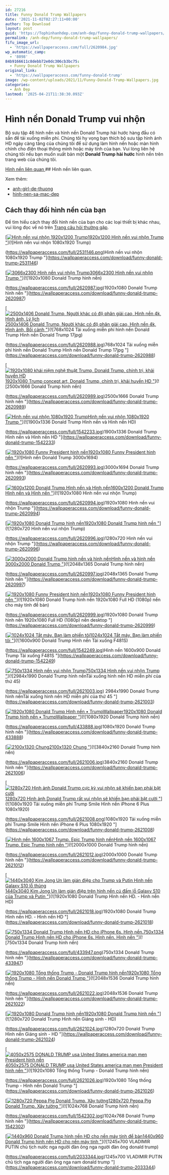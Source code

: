 ```yaml
---
id: 27216
title: Funny Donald Trump Wallpapers
date: '2021-11-02T02:27:11+00:00'
author: Top Download
layout: post
guid: 'https://Tophinhanhdep.com/anh-dep/funny-donald-trump-wallpapers/'
permalink: /anh-dep/funny-donald-trump-wallpapers/
fifu_image_url:
  - 'https://wallpaperaccess.com/full/2620984.jpg'
wp_automatic_camp:
  - '8098'
84b9166611c8debb72e0dc306cb3bc75:
  - Funny Donald Trump Wallpapers
original_link:
  - 'https://wallpaperaccess.com/funny-donald-trump'
image: /wp-content/uploads/2021/11/Funny-Donald-Trump-Wallpapers.jpg
categories:
  - Ảnh Đẹp
lastmod: '2025-04-21T11:38:30.093Z'
---
```

# Hình nền Donald Trump vui nhộn

Bộ sưu tập 46 hình nền và hình nền Donald Trump hài hước hàng đầu có sẵn để tải xuống miễn phí. Chúng tôi hy vọng bạn thích bộ sưu tập hình ảnh HD ngày càng tăng của chúng tôi để sử dụng làm hình nền hoặc màn hình chính cho điện thoại thông minh hoặc máy tính của bạn. Vui lòng liên hệ chúng tôi nếu bạn muốn xuất bản một **Donald Trump hài hước** hình nền trên trang web của chúng tôi.

[Hình nền liên quan ](#related) ## Hình nền liên quan.

   
 Xem thêm:

   
- [anh-girl-de-thuong](https://tophinhanhdep.com/gai-xinh/anh-girl-de-thuong/)
- [hinh-nen-sa-mac-dep](https://tophinhanhdep.com/hinh-nen-dep/hinh-nen-sa-mac-dep/)

## Cách thay đổi hình nền của bạn

Để tìm hiểu cách thay đổi hình nền của bạn cho các loại thiết bị khác nhau, vui lòng đọc về nó trên [Trang câu hỏi thường gặp](https://tophinhanhdep.com/faq/).

  
[[![Hình nền vui nhộn 1920x1200 Trump](https://wallpaperaccess.com/full/2620984.jpg)1920x1200 Hình nền vui nhộn Trump "](https://wallpaperaccess.com/download/funny-donald-trump-2620984)](![Hình nền vui nhộn 1080x1920 Trump)

(https://wallpaperaccess.com/full/2531146.png)Hình nền vui nhộn 1080x1920 Trump "](https://wallpaperaccess.com/download/funny-donald-trump-2531146)

[[![3066x2300 Hình nền vui nhộn Trump](https://wallpaperaccess.com/full/1542276.jpg)3066x2300 Hình nền vui nhộn Trump "](https://wallpaperaccess.com/download/funny-donald-trump-1542276)](![1920x1080 Donald Trump hình nền)

(https://wallpaperaccess.com/full/2620987.jpg)1920x1080 Donald Trump hình nền "](https://wallpaperaccess.com/download/funny-donald-trump-2620987)

[[![2500x1406 Donald Trump, Người khác có độ phân giải cao, Hình nền 4k, Hình ảnh, Lý lịch](https://wallpaperaccess.com/full/1542222.jpg)2500x1406 Donald Trump, Người khác có độ phân giải cao, Hình nền 4k, Hình ảnh, Bối cảnh "](https://wallpaperaccess.com/download/funny-donald-trump-1542222)](![768x1024 Tải xuống miễn phí hình nền Donald Trump Hình nền Donald Trump 17jpg)

(https://wallpaperaccess.com/full/2620988.jpg)768x1024 Tải xuống miễn phí hình nền Donald Trump Hình nền Donald Trump 17jpg "](https://wallpaperaccess.com/download/funny-donald-trump-2620988)

[[![1920x1080 khái niệm nghệ thuật Trump, Donald Trump, chính trị, khải huyền HD](https://wallpaperaccess.com/full/1542283.jpg)1920x1080 Trump concept art, Donald Trump, chính trị, khải huyền HD "](https://wallpaperaccess.com/download/funny-donald-trump-1542283)](![2500x1666 Donald Trump hình nền)

(https://wallpaperaccess.com/full/2620989.jpg)2500x1666 Donald Trump hình nền "](https://wallpaperaccess.com/download/funny-donald-trump-2620989)

[[![Hình nền vui nhộn 1080x1920 Trump](https://wallpaperaccess.com/full/2620990.jpg)Hình nền vui nhộn 1080x1920 Trump "](https://wallpaperaccess.com/download/funny-donald-trump-2620990)](![1900x1336 Donald Trump Hình nền và Hình nền HD)

(https://wallpaperaccess.com/full/1542233.jpg)1900x1336 Donald Trump Hình nền và Hình nền HD "](https://wallpaperaccess.com/download/funny-donald-trump-1542233)

[[![1920x1080 Funny President hình nền](https://wallpaperaccess.com/full/2620992.jpg)1920x1080 Funny President hình nền "](https://wallpaperaccess.com/download/funny-donald-trump-2620992)](![Hình nền Donald Trump 3000x1694)

(https://wallpaperaccess.com/full/2620993.jpg)3000x1694 Donald Trump hình nền "](https://wallpaperaccess.com/download/funny-donald-trump-2620993)

[[![1600x1200 Donald Trump Hình nền và Hình nền](https://wallpaperaccess.com/full/1542215.jpg)1600x1200 Donald Trump Hình nền và Hình nền "](https://wallpaperaccess.com/download/funny-donald-trump-1542215)](![1920x1080 Hình nền vui nhộn Trump)

(https://wallpaperaccess.com/full/2620994.jpg)1920x1080 Hình nền vui nhộn Trump "](https://wallpaperaccess.com/download/funny-donald-trump-2620994)

[[![1920x1080 Donald Trump hình nền](https://wallpaperaccess.com/full/2620995.jpg)1920x1080 Donald Trump hình nền "](https://wallpaperaccess.com/download/funny-donald-trump-2620995)](![1280x720 Hình nền vui nhộn Trump)

(https://wallpaperaccess.com/full/2620996.jpg)1280x720 Hình nền vui nhộn Trump "](https://wallpaperaccess.com/download/funny-donald-trump-2620996)

[[![3000x2000 Donald Trump hình nền và hình nền](https://wallpaperaccess.com/full/1542231.jpg)Hình nền và hình nền 3000x2000 Donald Trump "](https://wallpaperaccess.com/download/funny-donald-trump-1542231)](![2048x1365 Donald Trump hình nền)

(https://wallpaperaccess.com/full/2620997.jpg)2048x1365 Donald Trump hình nền "](https://wallpaperaccess.com/download/funny-donald-trump-2620997)

[[![1920x1080 Funny President hình nền](https://wallpaperaccess.com/full/2620998.jpg)1920x1080 Funny President hình nền "](https://wallpaperaccess.com/download/funny-donald-trump-2620998)](![1920x1080 Donald Trump hình nền 1920x1080 Full HD (1080p) nền cho máy tính để bàn)

(https://wallpaperaccess.com/full/2620999.jpg)1920x1080 Donald Trump hình nền 1920x1080 Full HD (1080p) nền desktop "](https://wallpaperaccess.com/download/funny-donald-trump-2620999)

[[![1024x1024 Tắt máy.  Bạn làm phiền tôi](https://wallpaperaccess.com/full/2621000.jpg)1024x1024 Tắt máy. Bạn làm phiền tôi "](https://wallpaperaccess.com/download/funny-donald-trump-2621000)](![1600x900 Donald Trump Hình nền Tải xuống F481S)

(https://wallpaperaccess.com/full/1542249.jpg)Hình nền 1600x900 Donald Trump Tải xuống F481S "](https://wallpaperaccess.com/download/funny-donald-trump-1542249)

[[![750x1334 Hình nền vui nhộn Trump](https://wallpaperaccess.com/full/2621001.png)750x1334 Hình nền vui nhộn Trump "](https://wallpaperaccess.com/download/funny-donald-trump-2621001)](![2984x1990 Donald Trump hình nềnTải xuống hình nền HD miễn phí của thứ 45)

(https://wallpaperaccess.com/full/2621003.jpg) 2984x1990 Donald Trump hình nềnTải xuống hình nền HD miễn phí của thứ 45 "](https://wallpaperaccess.com/download/funny-donald-trump-2621003)

[[![1920x1080 Donald Trump Hình nền • TrumpWallpaper](https://wallpaperaccess.com/full/2621004.jpg)1920x1080 Donald Trump hình nền • TrumpWallpaper "](https://wallpaperaccess.com/download/funny-donald-trump-2621004)](![1080x1920 Donald Trump hình nền)

(https://wallpaperaccess.com/full/433888.jpg)1080x1920 Donald Trump hình nền "](https://wallpaperaccess.com/download/funny-donald-trump-433888)

[[![2100x1320 Chung](https://wallpaperaccess.com/full/2621005.jpg)2100x1320 Chung "](https://wallpaperaccess.com/download/funny-donald-trump-2621005)](![3840x2160 Donald Trump hình nền)

(https://wallpaperaccess.com/full/2621006.jpg)3840x2160 Donald Trump hình nền "](https://wallpaperaccess.com/download/funny-donald-trump-2621006)

[[![1280x720 Hình ảnh Donald Trump cực kỳ vui nhộn sẽ khiến bạn phải bật cười](https://wallpaperaccess.com/full/2621007.jpg)1280x720 Hình ảnh Donald Trump rất vui nhộn sẽ khiến bạn phải bật cười "](https://wallpaperaccess.com/download/funny-donald-trump-2621007)](![1080x1920 Tải xuống miễn phí Trump Smile Hình nền iPhone 6 Plus 1080x1920)

(https://wallpaperaccess.com/full/2621008.png)1080x1920 Tải xuống miễn phí Trump Smile Hình nền iPhone 6 Plus 1080x1920 "](https://wallpaperaccess.com/download/funny-donald-trump-2621008)

[[![Hình nền 1600x1067 Trump.  Epic Trump hình nền](https://wallpaperaccess.com/full/2621009.jpg)Hình nền 1600x1067 Trump. Epic Trump hình nền "](https://wallpaperaccess.com/download/funny-donald-trump-2621009)](![2000x1000 Donald Trump hình nền)

(https://wallpaperaccess.com/full/2621012.jpg)2000x1000 Donald Trump hình nền "](https://wallpaperaccess.com/download/funny-donald-trump-2621012)

[[![1440x3040 Kim Jong Un làm gián điệp cho Trump và Putin Hình nền Galaxy S10 lỗ thủng](https://wallpaperaccess.com/full/2595401.jpg)1440x3040 Kim Jong Un làm gián điệp trên hình nền cú đấm lỗ Galaxy S10 của Trump và Putin "](https://wallpaperaccess.com/download/funny-donald-trump-2595401)](![1920x1080 Donald Trump Hình nền HD.  - Hình nền HD)

(https://wallpaperaccess.com/full/2621018.jpg)1920x1080 Donald Trump Hình nền HD. - Hình nền HD "](https://wallpaperaccess.com/download/funny-donald-trump-2621018)

[[![750x1334 Donald Trump Hình nền HD cho iPhone 6s.  Hình nền.](https://wallpaperaccess.com/full/2621019.jpg)750x1334 Donald Trump Hình nền HD cho iPhone 6s. Hình nền. Hình nền "](https://wallpaperaccess.com/download/funny-donald-trump-2621019)](![750x1334 Donald Trump hình nền)

(https://wallpaperaccess.com/full/433947.png)750x1334 Donald Trump hình nền "](https://wallpaperaccess.com/download/funny-donald-trump-433947)

[[![1920x1080 Tổng thống Trump - Donald Trump hình nền](https://wallpaperaccess.com/full/2621021.jpg)1920x1080 Tổng thống Trump - Hình nền Donald Trump "](https://wallpaperaccess.com/download/funny-donald-trump-2621021)](![2048x1536 Donald Trump hình nền)

(https://wallpaperaccess.com/full/2621022.jpg)2048x1536 Donald Trump hình nền "](https://wallpaperaccess.com/download/funny-donald-trump-2621022)

[[![1920x1080 Donald Trump hình nền](https://wallpaperaccess.com/full/2621023.png)1920x1080 Donald Trump hình nền "](https://wallpaperaccess.com/download/funny-donald-trump-2621023)](![1280x720 Donald Trump Hình nền Giáng sinh - HD)

(https://wallpaperaccess.com/full/2621024.jpg)1280x720 Donald Trump Hình nền Giáng sinh - HD "](https://wallpaperaccess.com/download/funny-donald-trump-2621024)

[[![4050x2575 DONALD TRUMP usa United States america man men President hình nền](https://wallpaperaccess.com/full/2621025.jpg)4050x2575 DONALD TRUMP usa United States america man men President hình nền "](https://wallpaperaccess.com/download/funny-donald-trump-2621025)](![1920x1080 Tổng thống Trump - Donald Trump hình nền)

(https://wallpaperaccess.com/full/2621026.jpg)1920x1080 Tổng thống Trump - Hình nền Donald Trump "](https://wallpaperaccess.com/download/funny-donald-trump-2621026)

[[![1280x720 Peppa Pig Donald Trump.  Xây tường](https://wallpaperaccess.com/full/2621027.jpg)1280x720 Peppa Pig Donald Trump. Xây tường "](https://wallpaperaccess.com/download/funny-donald-trump-2621027)](![1024x768 Donald Trump hình nền)

(https://wallpaperaccess.com/full/1542302.jpg)1024x768 Donald Trump hình nền "](https://wallpaperaccess.com/download/funny-donald-trump-1542302)

[[![1440x960 Donald Trump hình nền HD cho nền máy tính để bàn](https://wallpaperaccess.com/full/2621030.jpg)1440x960 Donald Trump hình nền HD cho nền máy tính "](https://wallpaperaccess.com/download/funny-donald-trump-2621030)](![1245x700 VLADIMIR PUTIN chủ tịch nước nga người đàn ông nga người đàn ông donald trump)

(https://wallpaperaccess.com/full/2033344.jpg)1245x700 VLADIMIR PUTIN chủ tịch nga người đàn ông nga nam donald trump "](https://wallpaperaccess.com/download/funny-donald-trump-2033344)
